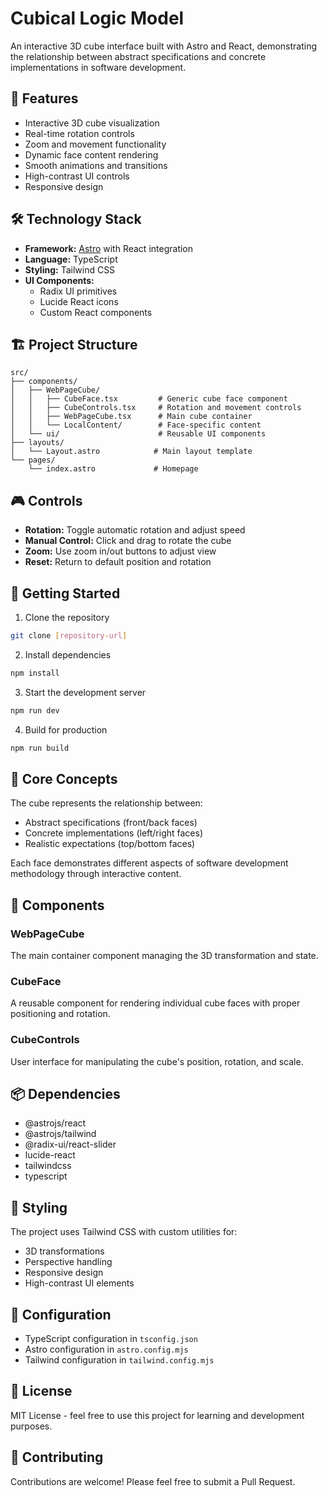 # Cubical Logic Model

An interactive 3D cube interface built with Astro and React, demonstrating the relationship between abstract specifications and concrete implementations in software development.

## 🚀 Features

- Interactive 3D cube visualization
- Real-time rotation controls
- Zoom and movement functionality
- Dynamic face content rendering
- Smooth animations and transitions
- High-contrast UI controls
- Responsive design

## 🛠️ Technology Stack

- **Framework:** [Astro](https://astro.build/) with React integration
- **Language:** TypeScript
- **Styling:** Tailwind CSS
- **UI Components:** 
  - Radix UI primitives
  - Lucide React icons
  - Custom React components

## 🏗️ Project Structure

```
src/
├── components/
│   ├── WebPageCube/
│   │   ├── CubeFace.tsx         # Generic cube face component
│   │   ├── CubeControls.tsx     # Rotation and movement controls
│   │   ├── WebPageCube.tsx      # Main cube container
│   │   └── LocalContent/        # Face-specific content
│   └── ui/                      # Reusable UI components
├── layouts/
│   └── Layout.astro            # Main layout template
└── pages/
    └── index.astro             # Homepage
```

## 🎮 Controls

- **Rotation:** Toggle automatic rotation and adjust speed
- **Manual Control:** Click and drag to rotate the cube
- **Zoom:** Use zoom in/out buttons to adjust view
- **Reset:** Return to default position and rotation

## 🚦 Getting Started

1. Clone the repository
```bash
git clone [repository-url]
```

2. Install dependencies
```bash
npm install
```

3. Start the development server
```bash
npm run dev
```

4. Build for production
```bash
npm run build
```

## 🎯 Core Concepts

The cube represents the relationship between:
- Abstract specifications (front/back faces)
- Concrete implementations (left/right faces)
- Realistic expectations (top/bottom faces)

Each face demonstrates different aspects of software development methodology through interactive content.

## 🧩 Components

### WebPageCube
The main container component managing the 3D transformation and state.

### CubeFace
A reusable component for rendering individual cube faces with proper positioning and rotation.

### CubeControls
User interface for manipulating the cube's position, rotation, and scale.

## 📦 Dependencies

- @astrojs/react
- @astrojs/tailwind
- @radix-ui/react-slider
- lucide-react
- tailwindcss
- typescript

## 🎨 Styling

The project uses Tailwind CSS with custom utilities for:
- 3D transformations
- Perspective handling
- Responsive design
- High-contrast UI elements

## 🔧 Configuration

- TypeScript configuration in `tsconfig.json`
- Astro configuration in `astro.config.mjs`
- Tailwind configuration in `tailwind.config.mjs`

## 📝 License

MIT License - feel free to use this project for learning and development purposes.

## 🤝 Contributing

Contributions are welcome! Please feel free to submit a Pull Request.
